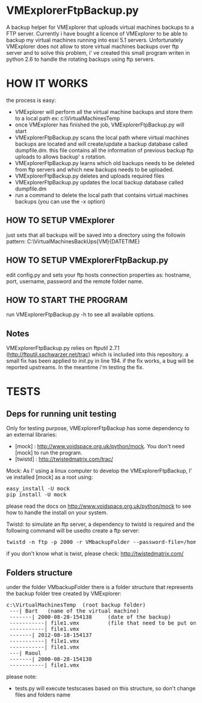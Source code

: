 VMExplorerFtpBackup.py
===================

A backup helper for VMExplorer that uploads virtual machines backups to a FTP server.
Currently i have bought a licence of VMExplorer to be able to backup my virtual machines running into esxi 5.1 servers.
Unfortunately VMExplorer does not allow to store virtual machines backups over ftp server and to solve this problem, i' ve created this small program writen in python 2.6 to handle the rotating backups using ftp servers.

HOW IT WORKS
=====
the process is easy:
* VMExplorer will perform all the virtual machine backups and store them to a local path ex: c:\VirtualMachinesTemp
* once VMExplorer has finished the job, VMExplorerFtpBackup.py will start
* VMExplorerFtpBackup.py scans the local path where virtual machines backups are located and will create/update a backup database called dumpfile.dm.
this file contains all the information of previous backup ftp uploads to allows backup' s rotation.
* VMExplorerFtpBackup.py learns which old backups needs to be deleted from ftp servers and which new backups needs to be uploaded.
* VMExplorerFtpBackup.py deletes and uploads required files
* VMExplorerFtpBackup.py updates the local backup database called dumpfile.dm
* run a command to delete the local path that contains virtual machines backups (you can use the -x option)

HOW TO SETUP VMExplorer
----
just sets that all backups will be saved into a directory using the followin pattern: C:\VirtualMachinesBackUps\{VM}\{DATETIME}

HOW TO SETUP VMExplorerFtpBackup.py
----
edit config.py and sets your ftp hosts connection properties as: hostname, port, username, password  and the remote folder name.

HOW TO START THE PROGRAM
----
run  VMExplorerFtpBackup.py -h to see all available options.

Notes
----
VMExplorerFtpBackup.py relies on ftputil 2.7.1 (http://ftputil.sschwarzer.net/trac) which is included into this repository.
a small fix has been applied to _init_.py in line 194. if the fix works, a bug will be reported upstreams. In the meantime i'm testing the fix.

TESTS
=====

Deps for running unit testing
----
Only for testing purpose, VMExplorerFtpBackup has some dependency to an external libraries:
  * [mock] : http://www.voidspace.org.uk/python/mock. You don't need [mock] to run the program.
  * [twistd] : http://twistedmatrix.com/trac/

Mock:
As I' using a linux computer to develop the VMExplorerFtpBackup, I' ve installed [mock] as a root using:
<pre>
easy_install -U mock
pip install -U mock
</pre>
please read the docs on  http://www.voidspace.org.uk/python/mock to see how to handle the install on your system.

Twistd:
to simulate an ftp server, a dependency to twistd is required and the following command will be usedto create a ftp server:
<pre>
twistd -n ftp -p 2000 -r VMbackupFolder --password-file=/home/myo/Temp/pass.dat
</pre>
if you don't know what is twist, please check: http://twistedmatrix.com/

Folders structure
----------------
under the folder VMbackupFolder there is a folder structure that represents the backup folder tree created by VMExplorer:
<pre>
c:\VirtualMachinesTemp  (root backup folder)
 ---| Bart   (name of the virtual machine)
 -------| 2000-08-28-154138     (date of the backup)
 -----------| file1.vmx         (file that need to be put on ftp)
 -----------| file1.vmx
 -------| 2012-08-18-154137
 -----------| file1.vmx
 -----------| file1.vmx
 ---| Raoul
 -------| 2000-08-28-154138
 -----------| file1.vmx
</pre>
please note:
- tests.py will execute testscases based on this structure, so don't change files and folders name


